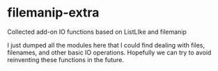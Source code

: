 # filemanip-extra
Collected add-on IO functions based on ListLIke and filemanip

I just dumped all the modules here that I could find dealing with files,
filenames, and other basic IO operations.  Hopefully we can try
to avoid reinventing these functions in the future.
